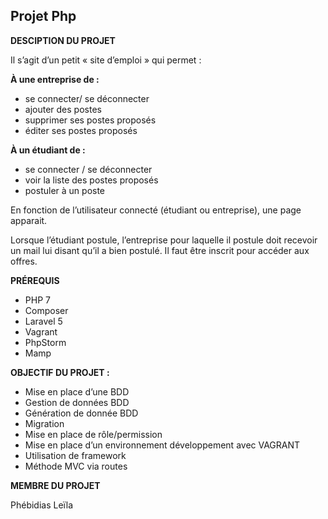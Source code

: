 ## Projet Php 




**DESCIPTION DU PROJET**

Il s’agit d’un petit « site d’emploi » qui permet :

  
**À une entreprise de :**

-   se connecter/ se déconnecter
-   ajouter des postes
-   supprimer ses postes proposés
-   éditer ses postes proposés

  

**À un étudiant de :**

-   se connecter / se déconnecter
-   voir la liste des postes proposés
-   postuler à un poste

   
En fonction de l’utilisateur connecté (étudiant ou entreprise), une page apparait.

Lorsque l’étudiant postule, l’entreprise pour laquelle il postule doit recevoir un mail lui disant qu’il a bien postulé. Il faut être inscrit pour accéder aux offres.




**PRÉREQUIS**

-   PHP 7
-   Composer
-   Laravel 5
-   Vagrant
-   PhpStorm
-   Mamp



**OBJECTIF DU PROJET :**

-   Mise en place d’une BDD
-   Gestion de données BDD
-   Génération de donnée BDD
-   Migration
-   Mise en place de rôle/permission
-   Mise en place d’un environnement développement avec VAGRANT
-   Utilisation de framework
-   Méthode MVC via routes




**MEMBRE DU PROJET**

Phébidias Leïla 